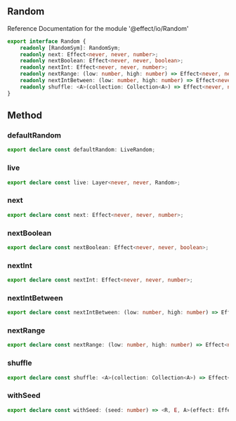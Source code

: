 ## Random

Reference Documentation for the module '@effect/io/Random'

```ts
export interface Random {
    readonly [RandomSym]: RandomSym;
    readonly next: Effect<never, never, number>;
    readonly nextBoolean: Effect<never, never, boolean>;
    readonly nextInt: Effect<never, never, number>;
    readonly nextRange: (low: number, high: number) => Effect<never, never, number>;
    readonly nextIntBetween: (low: number, high: number) => Effect<never, never, number>;
    readonly shuffle: <A>(collection: Collection<A>) => Effect<never, never, Collection<A>>;
}
```

## Method

### defaultRandom

```ts
export declare const defaultRandom: LiveRandom;
```

### live

```ts
export declare const live: Layer<never, never, Random>;
```

### next

```ts
export declare const next: Effect<never, never, number>;
```

### nextBoolean

```ts
export declare const nextBoolean: Effect<never, never, boolean>;
```

### nextInt

```ts
export declare const nextInt: Effect<never, never, number>;
```

### nextIntBetween

```ts
export declare const nextIntBetween: (low: number, high: number) => Effect<never, never, number>;
```

### nextRange

```ts
export declare const nextRange: (low: number, high: number) => Effect<never, never, number>;
```

### shuffle

```ts
export declare const shuffle: <A>(collection: Collection<A>) => Effect<never, never, Collection<A>>;
```

### withSeed

```ts
export declare const withSeed: (seed: number) => <R, E, A>(effect: Effect<R, E, A>) => Effect<R, E, A>;
```

